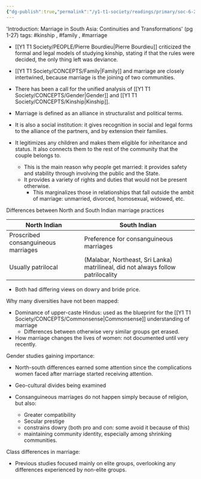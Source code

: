 ```yaml
---
{"dg-publish":true,"permalink":"/y1-t1-society/readings/primary/soc-6-20-palriwala-and-kaur-marrying-in-south-asia-shifting-concepts-changing-practices-in-a-globalizing-world/"}
---
```


'Introduction: Marriage in South Asia: Continuities and Transformations' (pg 1-27)
tags: #kinship , #family , #marriage 

- [[Y1 T1 Society/PEOPLE/Pierre Bourdieu\|Pierre Bourdieu]] criticized the formal and legal models of studying kinship, stating if that the rules were decided, the only thing left was deviance.
- [[Y1 T1 Society/CONCEPTS/Family\|Family]] and marriage are closely intertwined, because marriage is the joining of two communities.
- There has been a call for the unified analysis of [[Y1 T1 Society/CONCEPTS/Gender\|Gender]] and [[Y1 T1 Society/CONCEPTS/Kinship\|Kinship]].

- Marriage is defined as an alliance in structuralist and political terms. 
- It is also a social institution: it gives recognition in social and legal forms to the alliance of the partners, and by extension their families.
- It legitimizes any children and makes them eligible for inheritance and status. It also connects them to the rest of the community that the couple belongs to. 
	- This is the main reason why people get married: it provides safety and stability through involving the public and the State.
	- It provides a variety of rights and duties that would not be present otherwise.
		- This marginalizes those in relationships that fall outside the ambit of marriage: unmarried, divorced, homosexual, widowed, etc.

Differences between North and South Indian marriage practices

| North Indian                        | South Indian                                                                     |
| ----------------------------------- | -------------------------------------------------------------------------------- |
| Proscribed consanguineous marriages | Preference for consanguineous marriages                                          |
| Usually patrilocal                  | (Malabar, Northeast, Sri Lanka) matrilineal, did not always follow patrilocality |
- Both had differing views on dowry and bride price.

Why many diversities have not been mapped:
- Dominance of upper-caste Hindus: used as the blueprint for the [[Y1 T1 Society/CONCEPTS/Commonsense\|Commonsense]] understanding of marriage
	- Differences between otherwise very similar groups get erased.
- How marriage changes the lives of women: not documented until very recently.

Gender studies gaining importance:
- North-south differences earned some attention since the complications women faced after marriage started receiving attention.
- Geo-cultural divides being examined

- Consanguineous marriages do not happen simply because of religion, but also:
	- Greater compatibility
	- Secular prestige
	- constrains dowry (both pro and con: some avoid it because of this)
	- maintaining community identity, especially among shrinking communities.

Class differences in marriage:
- Previous studies focused mainly on elite groups, overlooking any differences experienced by non-elite groups.
